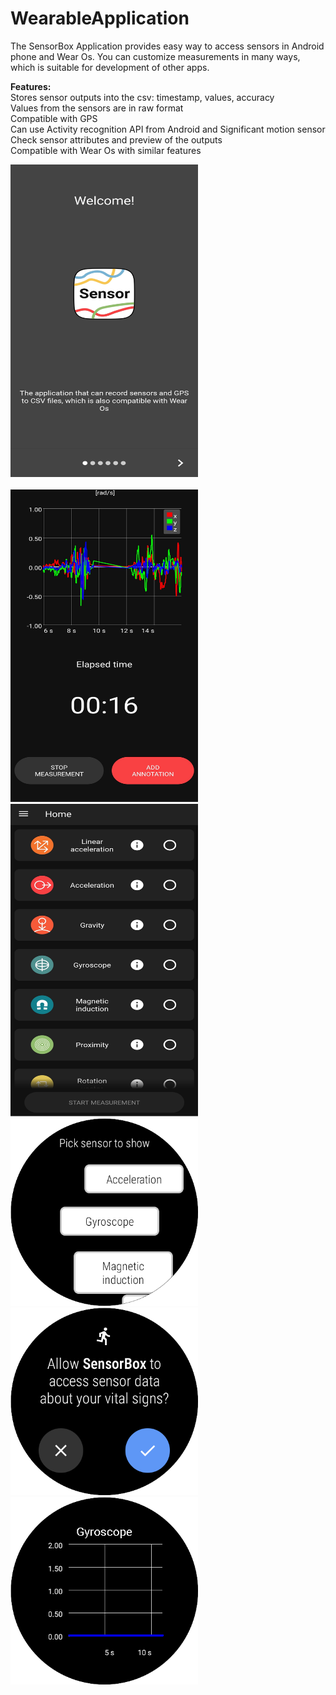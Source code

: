 # WearableApplication

The SensorBox Application provides easy way to access sensors in Android phone and Wear Os. You can customize measurements in many ways, which is suitable for development of other apps. 

**Features:** <br/>
Stores sensor outputs into the csv: timestamp, values, accuracy <br/>
Values from the sensors are in raw format <br/>
Compatible with GPS <br/>
Can use Activity recognition API from Android and Significant motion sensor <br/>
Check sensor attributes and preview of the outputs <br/>
Compatible with Wear Os with similar features <br/>

<img src= "AppImages/Home.jpeg" width=300 height=500> <br> <br>
<img src= "AppImages/measure.jpeg" width=300 height=500> <br>
<img src= "AppImages/sensors.jpeg" width=300 height=500> <br>
<img src= "AppImages/wear-1.png" width=300 height=300> 
<img src= "AppImages/wear-2.png" width=300 height=300> 
<img src= "AppImages/wear-3.png" width=300 height=300> <br>


